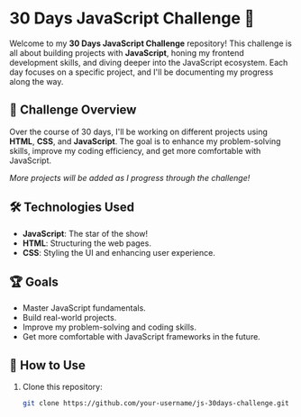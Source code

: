 # 30 Days JavaScript Challenge 🚀

Welcome to my **30 Days JavaScript Challenge** repository! This challenge is all about building projects with **JavaScript**, honing my frontend development skills, and diving deeper into the JavaScript ecosystem. Each day focuses on a specific project, and I'll be documenting my progress along the way.

## 📅 Challenge Overview

Over the course of 30 days, I'll be working on different projects using **HTML**, **CSS**, and **JavaScript**. The goal is to enhance my problem-solving skills, improve my coding efficiency, and get more comfortable with JavaScript.

*More projects will be added as I progress through the challenge!*

## 🛠️ Technologies Used
- **JavaScript**: The star of the show!
- **HTML**: Structuring the web pages.
- **CSS**: Styling the UI and enhancing user experience.

## 🏆 Goals
- Master JavaScript fundamentals.
- Build real-world projects.
- Improve my problem-solving and coding skills.
- Get more comfortable with JavaScript frameworks in the future.

## 📂 How to Use
1. Clone this repository:  
   ```bash
   git clone https://github.com/your-username/js-30days-challenge.git
